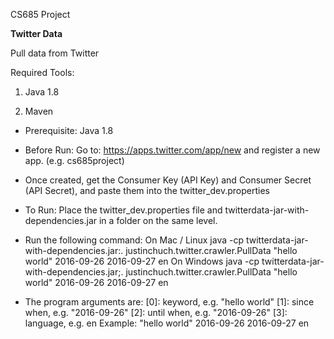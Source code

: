 CS685 Project


**Twitter Data**

Pull data from Twitter


Required Tools:

1. Java 1.8

2. Maven


- Prerequisite: Java 1.8

- Before Run: Go to: https://apps.twitter.com/app/new and register a new app. (e.g. cs685project)

- Once created, get the Consumer Key (API Key) and Consumer Secret (API Secret), and paste them into the twitter_dev.properties

- To Run: Place the twitter_dev.properties file and twitterdata-jar-with-dependencies.jar in a folder on the same level.

- Run the following command: On Mac / Linux java -cp twitterdata-jar-with-dependencies.jar:. justinchuch.twitter.crawler.PullData "hello world" 2016-09-26 2016-09-27 en On Windows java -cp twitterdata-jar-with-dependencies.jar;. justinchuch.twitter.crawler.PullData "hello world" 2016-09-26 2016-09-27 en

- The program arguments are: [0]: keyword, e.g. "hello world" [1]: since when, e.g. "2016-09-26" [2]: until when, e.g. "2016-09-26" [3]: language, e.g. en
Example: "hello world" 2016-09-26 2016-09-27 en
